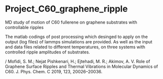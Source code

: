 # Project_C60_graphene_ripple
MD study of motion of C60 fullerene on graphene substrates with controllable ripples


The matlab codings of post processing which desinged to apply on the output (log files) of lammps simulations are provided. As well as the input and data files related to different temperatures, on three systems with controlled ripple amplitudes of substrates.

/ Mofidi, S. M.; Nejat Pishkenari, H.; Ejtehadi, M. R.; Akimov, A. V. Role of Graphene Surface Ripples and Thermal Vibrations in Molecular Dynamics of C60. J. Phys. Chem. C 2019, 123, 20026–20036.

